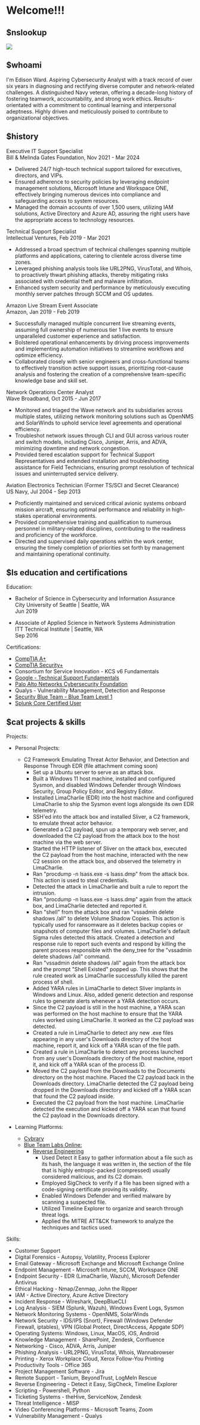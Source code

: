 # Welcome!!!

## $nslookup
<a href="https://www.linkedin.com/in/edisonward/"><img src="https://img.shields.io/badge/-LinkedIn-0072b1?&style=for-the-badge&logo=linkedin&logoColor=white" /></a>

## $whoami
I'm Edison Ward. Aspiring Cybersecurity Analyst with a track record of over six years in diagnosing and rectifying diverse computer and network-related challenges. A distinguished Navy veteran, offering a decade-long history of fostering teamwork, accountability, and strong work ethics. Results-orientated with a commitment to continual learning and interpersonal adeptness. Highly driven and meticulously poised to contribute to organizational objectives.

## $history
Executive IT Support Specialist
<br> Bill & Melinda Gates Foundation, Nov 2021 - Mar 2024

-	Delivered 24/7 high-touch technical support tailored for executives, directors, and VIPs.
-	Ensured adherence to security policies by leveraging endpoint management solutions, Microsoft Intune and Workspace ONE, effectively bringing numerous devices into compliance and safeguarding access to system resources.
-	Managed the domain accounts of over 1,500 users, utilizing IAM solutions, Active Directory and Azure AD, assuring the right users have the appropriate access to technology resources.

Technical Support Specialist
<br> Intellectual Ventures, Feb 2019 - Mar 2021

-	Addressed a broad spectrum of technical challenges spanning multiple platforms and applications, catering to clientele across diverse time zones.
-	Leveraged phishing analysis tools like URL2PNG, VirusTotal, and Whois, to proactively thwart phishing attacks, thereby mitigating risks associated with credential theft and malware infiltration.
-	Enhanced system security and performance by meticulously executing monthly server patches through SCCM and OS updates.

Amazon Live Stream Event Associate
<br> Amazon, Jan 2019 - Feb 2019

-	Successfully managed multiple concurrent live streaming events, assuming full ownership of numerous tier 1 live events to ensure unparalleled customer experience and satisfaction.
-	Bolstered operational enhancements by driving process improvements and implementing automation initiatives to streamline workflows and optimize efficiency.
-	Collaborated closely with senior engineers and cross-functional teams to effectively transition active support issues, prioritizing root-cause analysis and fostering the creation of a comprehensive team-specific knowledge base and skill set.

Network Operations Center Analyst
<br> Wave Broadband, Oct 2015 - Jun 2017

-	Monitored and triaged the Wave network and its subsidiaries across multiple states, utilizing network monitoring solutions such as OpenNMS and SolarWinds to uphold service level agreements and operational efficiency.
-	Troubleshot network issues through CLI and GUI across various router and switch models, including Cisco, Juniper, Arris, and ADVA, minimizing downtime and network congestion.
-	Provided tiered escalation support for Technical Support Representatives and extended installation and troubleshooting assistance for Field Technicians, ensuring prompt resolution of technical issues and uninterrupted service delivery.

Aviation Electronics Technician (Former TS/SCI and Secret Clearance)
<br> US Navy, Jul 2004 - Sep 2013

- Proficiently maintained and serviced critical avionic systems onboard mission aircraft, ensuring optimal performance and reliability in high-stakes operational environments.
- Provided comprehensive training and qualification to numerous personnel in military-related disciplines, contributing to the readiness and proficiency of the workforce.
- Directed and supervised daily operations within the work center, ensuring the timely completion of priorities set forth by management and maintaining operational continuity.

## $ls education and certifications
Education:
- Bachelor of Science in Cybersecurity and Information Assurance
<br>City University of Seattle | Seattle, WA
<br>Jun 2019

- Associate of Applied Science in Network Systems Administration
<br>ITT Technical Institute | Seattle, WA
<br>Sep 2016

Certifications:
- <a href="https://www.credly.com/badges/f61f9bc7-b044-4be5-ab73-b5c304597854/public_url">CompTIA A+</a>
- <a href="https://www.credly.com/badges/cff68502-f364-493f-b028-9cc492076d05/public_url">CompTIA Security+</a>
- Consortium for Service Innovation - KCS v6 Fundamentals
- <a href="https://www.coursera.org/account/accomplishments/verify/53XN438CZMC5">Google - Technical Support Fundamentals</a>
- <a href="https://www.coursera.org/account/accomplishments/verify/RH4P8BV7F2WX">Palo Alto Networks Cybersecurity Foundation</a>
- Qualys - Vulnerability Management, Detection and Response
- <a href="https://www.credly.com/badges/f85d4be6-6aff-4abc-abf5-294f9105fa9a/public_url">Security Blue Team - Blue Team Level 1</a>
- <a href="https://www.credly.com/badges/30787a57-9ccc-4255-a608-e6f2fd96cd71/public_url">Splunk Core Certified User</a>

## $cat projects & skills
Projects:
- Personal Projects:
  - C2 Framework Emulating Threat Actor Behavior, and Detection and Response Through EDR (file attachment coming soon)
    - Set up a Ubuntu server to serve as an attack box.
    - Built a Windows 11 host machine, installed and configured Sysmon, and disabled Windows Defender through Windows Security, Group Policy Editor, and Registry Editor.
    - Installed LimaCharlie (EDR) into the host machine and configured LimaCharlie to ship the Sysmon event logs alongside its own EDR telemetry.
    - SSH'ed into the attack box and installed Sliver, a C2 framework, to emulate threat actor behavior.
    - Generated a C2 payload, spun up a temporary web server, and downloaded the C2 payload from the attack box to the host machine via the web server.
    - Started the HTTP listener of Sliver on the attack box, executed the C2 payload from the host machine, interacted with the new C2 session on the attack box, and observed the telemetry in LimaCharlie.
    - Ran "procdump -n lsass.exe -s lsass.dmp" from the attack box. This action is used to steal credentials.
    - Detected the attack in LimaCharlie and built a rule to report the intrusion.
    - Ran "procdump -n lsass.exe -s lsass.dmp" again from the attack box, and LimaCharlie detected and reported it.
    - Ran "shell" from the attack box and ran "vssadmin delete shadows /all" to delete Volume Shadow Copies. This action is typically used for ransomware as it deletes backup copies or snapshots of computer files and volumes. LimaCharlie's default Sigma rules detected this attack. Created a detection and response rule to report such events and respond by killing the parent process responsible with the deny_tree for the "vssadmin delete shadows /all" command.
    - Ran "vssadmin delete shadows /all" again from the attack box and the prompt "Shell Existed" popped up. This shows that the rule created work as LimaCharlie successfully killed the parent process of shell.
    - Added YARA rules in LimaCharlie to detect Sliver implants in Windows and Linux. Also, added generic detection and response rules to generate alerts whenever a YARA detection occurs.
    - Since the C2 payload is still in the host machine, a YARA scan was performed on the host machine to ensure that the YARA rules worked using LimaCharlie. It worked as the C2 payload was detected.
    - Created a rule in LimaCharlie to detect any new .exe files appearing in any user's Downloads directory of the host machine, report it, and kick off a YARA scan of the file path.
    - Created a rule in LimaCharlie to detect any process launched from any user's Downloads directory of the host machine, report it, and kick off a YARA scan of the process ID.
    - Moved the C2 payload from the Downloads to the Documents directory on the host machine. Placed the C2 payload back in the Downloads directory. LimaCharlie detected the C2 payload being dropped in the Downloads directory and kicked off a YARA scan that found the C2 payload inside.
    - Executed the C2 payload from the host machine. LimaCharlie detected the execution and kicked off a YARA scan that found the C2 payload in the Downloads directory.

- Learning Platforms:
  - <a href="https://app.cybrary.it/profile/EdisonWard">Cybrary</a>
  - <a href="https://blueteamlabs.online/public/user/4e09fa1f9ff9d63f0abcde">Blue Team Labs Online:
    - <a href="https://blueteamlabs.online/achievement/share/75272/203">Reverse Engineering</a>
      - Used Detect it Easy to gather information about a file such as its hash, the language it was written in, the section of the file that is highly entropic-packed (compressed) usually considered malicious, and its C2 domain.
      - Employed SigCheck to verify if a file has been signed with a code-signing certificate proving its validity.
      - Enabled Windows Defender and verified malware by scanning a suspected file.
      - Utilized Timeline Explorer to organize and search through threat logs.
      - Applied the MITRE ATT&CK framework to analyze the techniques and tactics used. 

Skills:
- Customer Support
- Digital Forensics - Autopsy, Volatility, Process Explorer
- Email Gateway - Microsoft Exchange and Microsoft Exchange Online
- Endpoint Management - Microsoft Intune, SCCM, Workspace ONE
- Endpoint Security - EDR (LimaCharlie, Wazuh), Microsoft Defender Antivirus
- Ethical Hacking - Nmap/Zenmap, John the Ripper
- IAM - Active Directory, Azure Active Directory
- Incident Response - Wireshark, DeepBlueCLI
- Log Analysis - SIEM (Splunk, Wazuh), Windows Event Logs, Sysmon
- Network Monitoring Systems - OpenNMS, SolarWinds
- Network Security - IDS/IPS (Snort), Firewall (Windows Defender Firewall, iptables), VPN (Global Protect, DirectAccess, Appgate SDP)
- Operating Systems: Windows, Linux, MacOS, iOS, Android
- Knowledge Management - SharePoint, Zendesk, Confluence
- Networking - Cisco, ADVA, Arris, Juniper
- Phishing Analysis - URL2PNG, VirusTotal, Whois, Wannabrowser
- Printing - Xerox Workplace Cloud, Xerox Follow-You Printing
- Productivity Tools - Office 365
- Project Management Software - Jira
- Remote Support - Tanium, BeyondTrust, LogMeIn Rescue
- Reverse Engineering - Detect it Easy, SigCheck, Timeline Explorer
- Scripting - Powershell, Python
- Ticketing Systems - theHive, ServiceNow, Zendesk
- Threat Intelligence - MISP
- Video Conferencing Platforms - Microsoft Teams, Zoom
- Vulnerability Management - Qualys
